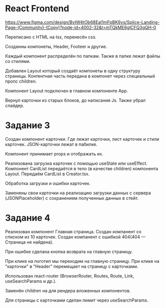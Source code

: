 # React Frontend
https://www.figma.com/design/BvIW4tOb68Eal1mFpBK6ys/Splice-Landing-Page-(Community)-(Copy)?node-id=4002-32&t=mTQkME6glCFQ3gQH-0

Переписано с HTML на tsx, перенесён css.

Созданны компонеты, Header, Footeer и другие.

Каждый компонент распределён по папкам. Также в папке лежат файлы со стилями.

Добавлен Layout который создаёт компонеты в одну структуру страницы. Контентная часть передана в компонет через специальный пропс children.

Компонент Layout подключен в главном компоненте App.

Вернул карточки из старых блоков, до написания Js. Также убрал слайдер.

# Задание 3

Создан компонент карточки. Где лежат карточки, лист карточек и стили карточек. JSON-карточки лежат в пабилке.

Компонент принимает props и отображать их.

Реализована загрузка карточек с помощью useState или useEffect. Компонент CardList передаётся в тело (в качестве children) компонента Layout. Передаём CardList в Creator.tsx.

Обработка загрузки и ошибки карточек. 

Заменены свои карточки на реализацию загрузки данных с сервера (JSONPlaceholder) с сохранением полученных данных в стейт.

# Задание 4

Реализован компонент Главная страница. Создан компанент со списком из 10 карточек. Создан компанент с ошибкой 404(404 — Страница не найдена).

При ошибке сделана кнопка возврата на главную страницу.

При клике на логотип мы переходим на главную страницу. При клике на "карточки" в "Header" перемещает на страницу c карточками.

Использован  react-router (BrowserRouter, Routes, Route, Link, useSearchParams и др.).

Заменён children на <Outlet/> для рендера вложенных компонентов. 

Для страницы с карточками сделан лимит через useSearchParams.

